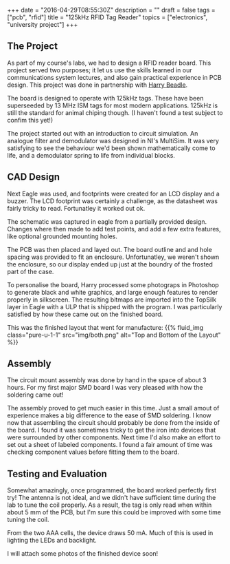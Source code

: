 +++
date = "2016-04-29T08:55:30Z"
description = ""
draft = false
tags = ["pcb", "rfid"]
title = "125kHz RFID Tag Reader"
topics = ["electronics", "university project"]
+++

## The Project
As part of my course's labs, we had to design a RFID reader board. This 
project served two purposes; it let us use the skills learned in our 
communications system lectures, and also gain practical experience in PCB 
design. This project was done in partnership with [Harry 
Beadle](http://harrybeadle.co.uk/).

The board is designed to operate with 125kHz tags. These have been superseeded 
by 13&nbsp;MHz ISM tags for most modern applications. 125kHz is still the 
standard for animal chiping though. (I haven't found a test subject to confim 
this yet!)

The project started out with an introduction to circuit simulation. An 
analogue filter and demodulator was designed in NI's MultiSim. It was very 
satisfying to see the behaviour we'd been shown mathematically come to life, 
and a demodulator spring to life from individual blocks.

## CAD Design
Next Eagle was used, and footprints were created for an LCD display and a 
buzzer. The LCD footprint was certainly a challenge, as the datasheet was 
fairly tricky to read. Fortunatley it worked out ok.

The schematic was captured in eagle from a partially provided design. Changes 
where then made to add test points, and add a few extra features, like 
optional grounded mounting holes.

The PCB was then placed and layed out. The board outline and and hole spacing 
was provided to fit an enclosure. Unfortunatley, we weren't shown the 
enclosure, so our display ended up just at the boundry of the frosted part of 
the case.

To personalise the board, Harry processed some photograps in Photoshop to 
generate black and white graphics, and large enough features to render 
properly in silkscreen. The resulting bitmaps are imported into the TopSilk 
layer in Eagle with a ULP that is shipped with the program. I was particularly 
satisfied by how these came out on the finished board.

This was the finished layout that went for manufacture:
{{% fluid_img class="pure-u-1-1" src="img/both.png" alt="Top and Bottom of the Layout" %}}

## Assembly
The circuit mount assembly was done by hand in the space of about 3 hours. For 
my first major SMD board I was very pleased with how the soldering came out!

The assembly proved to get much easier in this time. Just a small amout of 
experience makes a big difference to the ease of SMD soldering. I know now 
that assembling the circuit should probably be done from the inside of the 
board. I found it was sometimes tricky to get the iron into devices that were 
surrounded by other components. Next time I'd also make an effort to set out a 
sheet of labeled components. I found a fair amount of time was checking 
component values before fitting them to the board.

## Testing and Evaluation
Somewhat amazingly, once programmed, the board worked perfectly first try! The 
antenna is not ideal, and we didn't have sufficient time during the lab to 
tune the coil properly. As a result, the tag is only read when within about 
5&nbsp;mm of the PCB, but I'm sure this could be improved with some time 
tuning the coil.

From the two AAA cells, the device draws 50&nbsp;mA. Much of this is used in 
lighting the LEDs and backlight.

I will attach some photos of the finished device soon!
